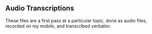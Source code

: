## Audio Transcriptions

These files are a first pass at a particular topic, done as audio files, recorded on my mobile, and transcribed verbatim.
